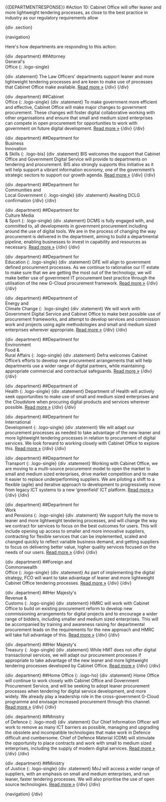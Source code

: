 {{DEPARTMENTRESPONSE}}
#Action 10: Cabinet Office will offer leaner and more lightweight tendering processes, as close to the best practice in industry as our regulatory requirements allow

{div .section}

{navigation}

Here's how departments are responding to this action:



{div .department}
##Attorney <br> General's <br> Office
{: .logo-single}

{div .statement}
The Law Officers’ departments support leaner and more lightweight tendering processes and are keen to make use of processes that Cabinet Office make available. [Read more »](https://www.gov.uk/government/publications/law-officers-departments-digital-strategy)
{/div}
{/div}

{div .department}
##Cabinet<br>Office
{: .logo-single}
{div .statement}
To make government more efficient and effective, Cabinet Office will make major changes to government procurement. These changes will foster digital collaborative working with other organisations and ensure that small and medium sized enterprises can compete in open procurement for opportunities to work with government on future digital development. [Read more »](http://www.cabinetoffice.gov.uk/resource-library/cabinet-office-digital-strategy)
{/div}
{/div}

{div .department}
##Department for<br>Business<br>Innovation<br>& Skills
{: .logo-bis}
{div .statement}
BIS welcomes the support that Cabinet Office and Government Digital Service will provide to departments on tendering and procurement. BIS also strongly supports this initiative as it will help support a vibrant information economy, one of the government’s strategic sectors to support our growth agenda. [Read more »](http://discuss.bis.gov.uk/digitalstrategy)
{/div}
{/div}

{div .department}
##Department for<br>Communities and<br>Local Government
{: .logo-single}
{div .statement}
Awaiting DCLG confirmation
{/div}
{/div}

{div .department}
##Department for<br>Culture Media<br>& Sport
{: .logo-single}
{div .statement}
DCMS is fully engaged with, and committed to, all developments in government procurement including around the use of digital tools. We are in the process of changing the way procurement is delivered in the department, aiming to build a departmental pipeline, enabling businesses to invest in capability and resources as necessary. [Read more »](http://www.dcms.gov.uk/publications/9586.aspx)
{/div}
{/div}


{div .department}
##Department for<br>Education
{: .logo-single}
{div .statement}
DFE will align to government defined procurement processes. As we continue to rationalise our IT estate to make sure that we are getting the most out of the technology, we will make better use of government IT procurement best practice through the utilisation of the new G-Cloud procurement framework. [Read more »](http://www.education.gov.uk/digitalstrategy)
{/div}
{/div}


{div .department}
##Department of<br>Energy and<br>Climate Change
{: .logo-single}
{div .statement}
We will work with Government Digital Service and Cabinet Office to make best possible use of procurement frameworks, and attempt to develop services and commission work and projects using agile methodologies and small and medium sized enterprises wherever appropriate. [Read more »](http://www.decc.gov.uk/en/content/cms/about/our_goals/our_goals.aspx#dds)
{/div}
{/div}


{div .department}
##Department for<br>Environment<br>Food &<br>Rural Affairs
{: .logo-single}
{div .statement}
Defra welcomes Cabinet Office’s efforts to develop new procurement arrangements that will help departments use a wider range of digital partners, while maintaining appropriate commercial and contractual safeguards. [Read more »](http://www.defra.gov.uk/publications/2012/12/20/pb13863-digital-strategy-2012/)
{/div}
{/div}



{div .department}
##Department of<br>Health
{: .logo-single}
{div .statement}
Department of Health will actively seek opportunities to make use of small and medium sized enterprises and the Cloudstore when procuring digital products and services wherever possible. [Read more »](http://digitalhealth.dh.gov.uk/digital-strategy)
{/div}
{/div}

{div .department}
##Department for<br>International<br>Development
{: .logo-single}
{div .statement}
We will adapt our procurement processes as needed to take advantage of the new leaner and more lightweight tendering processes in relation to procurement of digital services. We look forward to working closely with Cabinet Office to explore this. [Read more »](http://www.dfid.gov.uk/about-us/How-we-measure-progress/dfid-digital-strategy/)
{/div}
{/div}

{div .department}
##Department for<br>Transport
{: .logo-single}
{div .statement}
Working with Cabinet Office, we are moving to a multi-source procurement model to open the market to small and medium sized enterprises, drive market competition and to make it easier to replace underperforming suppliers. We are piloting a shift to a flexible (agile) and iterative approach to development to progressively move from legacy ICT systems to a new ‘greenfield’ ICT platform. [Read more »](https://www.gov.uk/government/publications/department-for-transport-digital-strategy)
{/div}
{/div}

{div .department}
##Department for<br>Work<br>and Pensions
{: .logo-single}
{div .statement}
We support fully the move to leaner and more lightweight tendering processes, and will change the way we contract for services to focus on the best outcomes for users. This will include opening up access to smaller and more innovative suppliers, contracting for flexible services that can be implemented, scaled and changed quickly to reflect variable business demand, and getting suppliers to focus on delivering better value, higher quality services focused on the needs of our users. [Read more »](http://www.dwp.gov.uk/publications/corporate-publications/digital-strategy.shtml)
{/div}
{/div}



{div .department}
##Foreign and<br>Commonwealth<br>Office
{: .logo-single}
{div .statement}
As part of implementing the digital strategy, FCO will want to take advantage of leaner and more lightweight Cabinet Office tendering processes. [Read more »](https://www.gov.uk/government/publications/the-fco-digital-strategy)
{/div}
{/div}

{div .department}
##Her Majesty's<br>Revenue &<br>Customs
{: .logo-single}
{div .statement}
HMRC will work with Cabinet Office to build on existing procurement reform to develop new commissioning arrangements for digital projects and to encourage a wider range of bidders, including smaller and medium sized enterprises. This will be accompanied by training and awareness raising for departmental procurement leads on the requirements for the new approach and HMRC will take full advantage of this. [Read more »](http://www.hmrc.gov.uk/about/2012-digital-strategy.pdf)
{/div}
{/div}

{div .department}
##Her Majesty's<br>Treasury
{: .logo-single}
{div .statement}
While HMT does not offer digital transactional services, we will adapt our procurement processes if appropriate to take advantage of the new leaner and more lightweight tendering processes developed by Cabinet Office. [Read more »](http://www.hm-treasury.gov.uk/digital_strategy.htm)
{/div}
{/div}

{div .department}
##Home Office
{: .logo-ho}
{div .statement}
Home Office will continue to work closely with Cabinet Office and Government Procurement Service, and will be seeking to adopt leaner procurement processes when tendering for digital service development, and more widely. We already play a leadership role in the cross-government G-Cloud programme and envisage increased procurement through this channel. [Read more »](http://www.homeoffice.gov.uk/publications/about-us/corporate-publications/ho-digital-strategy/)
{/div}
{/div}

{div .department}
##Ministry<br>of Defence
{: .logo-mod}
{div .statement}
Our Chief Information Officer will work to remove as many ICT barriers as possible, managing and upgrading the obsolete and incompatible technologies that make work in Defence difficult and cumbersome. Chief of Defence Material (CDM) will stimulate the opportunity to place contracts and work with small to medium sized enterprises, including the supply of modern digital services. [Read more »](https://www.gov.uk/government/publications/digital-in-defence)
{/div}
{/div}

{div .department}
##Ministry<br>of Justice
{: .logo-single}
{div .statement}
MoJ will access a wider range of suppliers, with an emphasis on small and medium enterprises, and run leaner, faster tendering processes. We will also prioritise the use of open source technologies. [Read more »](http://open.justice.gov.uk/digital-strategy/#theme-03-breaking-barriers-to-digital-transformation)
{/div}
{/div}

{navigation}
{/div}





